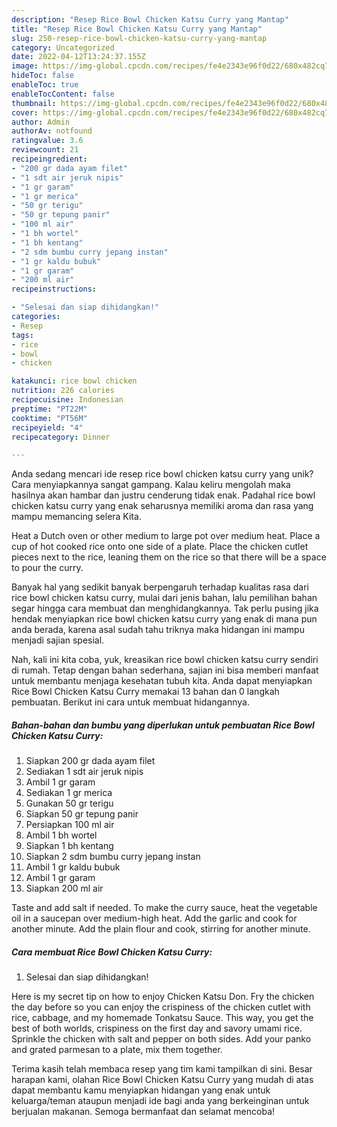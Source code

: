 ```yaml
---
description: "Resep Rice Bowl Chicken Katsu Curry yang Mantap"
title: "Resep Rice Bowl Chicken Katsu Curry yang Mantap"
slug: 250-resep-rice-bowl-chicken-katsu-curry-yang-mantap
category: Uncategorized
date: 2022-04-12T13:24:37.155Z
image: https://img-global.cpcdn.com/recipes/fe4e2343e96f0d22/680x482cq70/rice-bowl-chicken-katsu-curry-foto-resep-utama.jpg
hideToc: false
enableToc: true
enableTocContent: false
thumbnail: https://img-global.cpcdn.com/recipes/fe4e2343e96f0d22/680x482cq70/rice-bowl-chicken-katsu-curry-foto-resep-utama.jpg
cover: https://img-global.cpcdn.com/recipes/fe4e2343e96f0d22/680x482cq70/rice-bowl-chicken-katsu-curry-foto-resep-utama.jpg
author: Admin
authorAv: notfound
ratingvalue: 3.6
reviewcount: 21
recipeingredient:
- "200 gr dada ayam filet"
- "1 sdt air jeruk nipis"
- "1 gr garam"
- "1 gr merica"
- "50 gr terigu"
- "50 gr tepung panir"
- "100 ml air"
- "1 bh wortel"
- "1 bh kentang"
- "2 sdm bumbu curry jepang instan"
- "1 gr kaldu bubuk"
- "1 gr garam"
- "200 ml air"
recipeinstructions:

- "Selesai dan siap dihidangkan!"
categories:
- Resep
tags:
- rice
- bowl
- chicken

katakunci: rice bowl chicken 
nutrition: 226 calories
recipecuisine: Indonesian
preptime: "PT22M"
cooktime: "PT56M"
recipeyield: "4"
recipecategory: Dinner

---
```





Anda sedang mencari ide resep rice bowl chicken katsu curry yang unik? Cara menyiapkannya sangat gampang. Kalau keliru mengolah maka hasilnya akan hambar dan justru cenderung tidak enak. Padahal rice bowl chicken katsu curry yang enak seharusnya memiliki aroma dan rasa yang mampu memancing selera Kita.





Heat a Dutch oven or other medium to large pot over medium heat. Place a cup of hot cooked rice onto one side of a plate. Place the chicken cutlet pieces next to the rice, leaning them on the rice so that there will be a space to pour the curry.

Banyak hal yang sedikit banyak berpengaruh terhadap kualitas rasa dari rice bowl chicken katsu curry, mulai dari jenis bahan, lalu pemilihan bahan segar hingga cara membuat dan menghidangkannya. Tak perlu pusing jika hendak menyiapkan rice bowl chicken katsu curry yang enak di mana pun anda berada, karena asal sudah tahu triknya maka hidangan ini mampu menjadi sajian spesial.






Nah, kali ini kita coba, yuk, kreasikan rice bowl chicken katsu curry sendiri di rumah. Tetap dengan bahan sederhana, sajian ini bisa memberi manfaat untuk membantu menjaga kesehatan tubuh kita. Anda dapat menyiapkan Rice Bowl Chicken Katsu Curry memakai 13 bahan dan 0 langkah pembuatan. Berikut ini cara untuk membuat hidangannya.

<!--inarticleads1-->

##### Bahan-bahan dan bumbu yang diperlukan untuk pembuatan Rice Bowl Chicken Katsu Curry:

1. Siapkan 200 gr dada ayam filet
1. Sediakan 1 sdt air jeruk nipis
1. Ambil 1 gr garam
1. Sediakan 1 gr merica
1. Gunakan 50 gr terigu
1. Siapkan 50 gr tepung panir
1. Persiapkan 100 ml air
1. Ambil 1 bh wortel
1. Siapkan 1 bh kentang
1. Siapkan 2 sdm bumbu curry jepang instan
1. Ambil 1 gr kaldu bubuk
1. Ambil 1 gr garam
1. Siapkan 200 ml air


Taste and add salt if needed. To make the curry sauce, heat the vegetable oil in a saucepan over medium-high heat. Add the garlic and cook for another minute. Add the plain flour and cook, stirring for another minute. 

<!--inarticleads2-->

##### Cara membuat Rice Bowl Chicken Katsu Curry:


1. Selesai dan siap dihidangkan!

Here is my secret tip on how to enjoy Chicken Katsu Don. Fry the chicken the day before so you can enjoy the crispiness of the chicken cutlet with rice, cabbage, and my homemade Tonkatsu Sauce. This way, you get the best of both worlds, crispiness on the first day and savory umami rice. Sprinkle the chicken with salt and pepper on both sides. Add your panko and grated parmesan to a plate, mix them together. 

Terima kasih telah membaca resep yang tim kami tampilkan di sini. Besar harapan kami, olahan Rice Bowl Chicken Katsu Curry yang mudah di atas dapat membantu kamu menyiapkan hidangan yang enak untuk keluarga/teman ataupun menjadi ide bagi anda yang berkeinginan untuk berjualan makanan. Semoga bermanfaat dan selamat mencoba!
